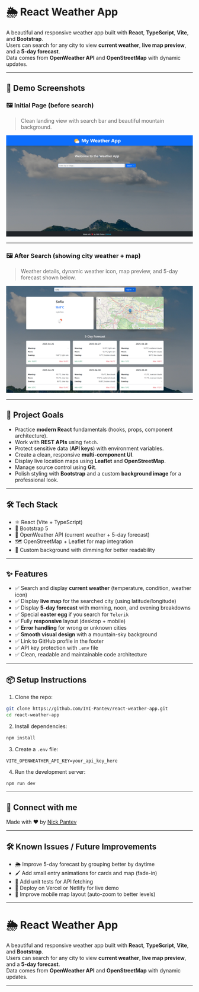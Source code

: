 # 🌦️ React Weather App

A beautiful and responsive weather app built with **React**, **TypeScript**, **Vite**, and **Bootstrap**.  
Users can search for any city to view **current weather**, **live map preview**, and a **5-day forecast**.  
Data comes from **OpenWeather API** and **OpenStreetMap** with dynamic updates.

---

## 📸 Demo Screenshots

### 🖼️ Initial Page (before search)

> Clean landing view with search bar and beautiful mountain background.

![Initial Page](./src/pictures/demo1.png)

---

### 🖼️ After Search (showing city weather + map)

> Weather details, dynamic weather icon, map preview, and 5-day forecast shown below.

![Weather and Map](./src/pictures/demo2.png)

---

## 🚀 Project Goals

- Practice **modern React** fundamentals (hooks, props, component architecture).
- Work with **REST APIs** using `fetch`.
- Protect sensitive data (**API keys**) with environment variables.
- Create a clean, responsive **multi-component UI**.
- Display live location maps using **Leaflet** and **OpenStreetMap**.
- Manage source control using **Git**.
- Polish styling with **Bootstrap** and a custom **background image** for a professional look.

---

## 🛠 Tech Stack

- ⚛️ React (Vite + TypeScript)
- 🎨 Bootstrap 5
- 📡 OpenWeather API (current weather + 5-day forecast)
- 🗺️ OpenStreetMap + Leaflet for map integration
- 🌄 Custom background with dimming for better readability

---

## ✨ Features

- ✅ Search and display **current weather** (temperature, condition, weather icon)
- ✅ Display **live map** for the searched city (using latitude/longitude)
- ✅ Display **5-day forecast** with morning, noon, and evening breakdowns
- ✅ Special **easter egg** if you search for `Telerik`
- ✅ Fully **responsive** layout (desktop + mobile)
- ✅ **Error handling** for wrong or unknown cities
- ✅ **Smooth visual design** with a mountain-sky background
- ✅ Link to GitHub profile in the footer
- ✅ API key protection with `.env` file
- ✅ Clean, readable and maintainable code architecture

---

## 📦 Setup Instructions

1. Clone the repo:

```bash
git clone https://github.com/IYI-Pantev/react-weather-app.git
cd react-weather-app
```

2. Install dependencies:

```bash
npm install
```

3. Create a `.env` file:

```
VITE_OPENWEATHER_API_KEY=your_api_key_here
```

4. Run the development server:

```bash
npm run dev
```

---

## 🤝 Connect with me

Made with ❤️ by [Nick Pantev](https://github.com/IYI-Pantev)

---

## 🛠 Known Issues / Future Improvements

- 🌦️ Improve 5-day forecast by grouping better by daytime
- 🖌️ Add small entry animations for cards and map (fade-in)
- 🧪 Add unit tests for API fetching
- 🚀 Deploy on Vercel or Netlify for live demo
- 📱 Improve mobile map layout (auto-zoom to better levels)

---

# 🌦️ React Weather App

A beautiful and responsive weather app built with **React**, **TypeScript**, **Vite**, and **Bootstrap**.  
Users can search for any city to view **current weather**, **live map preview**, and a **5-day forecast**.  
Data comes from **OpenWeather API** and **OpenStreetMap** with dynamic updates.

---
